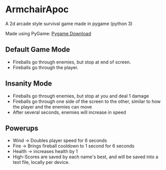 # ArmchairApoc
A 2d arcade style survival game made in pygame (python 3)

Made using PyGame:
[Pygame Download](https://www.pygame.org/download.shtml)

## Default Game Mode

- Fireballs go through enemies, but stop at end of screen.
- Fireballs go through the player.

## Insanity Mode

- Fireballs go through enemies, but stop at you and deal 1 damage
- Fireballs go through one side of the screen to the other, similar to how the player and the enemies can move
- After several seconds, enemies will increase in speed

## Powerups

- Wind -> Doubles player speed for 6 seconds
- Fire -> Brings fireball cooldown to 1 second for 6 seconds
- Health -> increases health by 1
- High-Scores are saved by each name's best, and will be saved into a text file, locally per device.